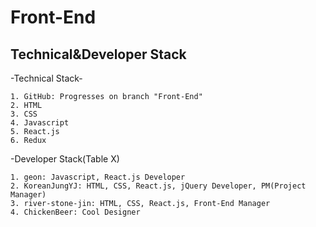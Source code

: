 <h1>Front-End</h1>

<h2>Technical&Developer Stack</h2>


-Technical Stack-

    1. GitHub: Progresses on branch "Front-End"
    2. HTML
    3. CSS
    4. Javascript
    5. React.js
    6. Redux


-Developer Stack(Table X)

    1. geon: Javascript, React.js Developer
    2. KoreanJungYJ: HTML, CSS, React.js, jQuery Developer, PM(Project Manager)
    3. river-stone-jin: HTML, CSS, React.js, Front-End Manager
    4. ChickenBeer: Cool Designer
